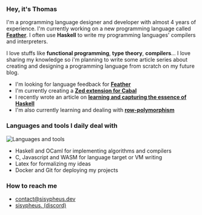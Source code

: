 ### Hey, it's Thomas

I'm a programming language designer and developer with almost 4 years of experience. I'm currently working on a new programming language called [**Feather**](https://github.com/sisypheus-dev/feather-language). I often use **Haskell** to write my programming languages' compilers and interpreters.

I love stuffs like **functional programming**, **type theory**, **compilers**... I love sharing my knowledge so i'm planning to write some article series about creating and designing a programming language from scratch on my future blog.

- I'm looking for language feedback for [**Feather**](https://github.com/sisypheus-dev/feather-language)
- I'm currently creating a [**Zed extension for Cabal**](https://github.com/sisypheus-dev/zed-cabal-extension)
- I recently wrote an article on [**learning and capturing the essence of Haskell**](https://dev.to/sisypheus/learning-haskell-5g3m)
- I'm also currently learning and dealing with [**row-polymorphism**](https://en.wikipedia.org/wiki/Row_polymorphism)

### Languages and tools I daily deal with

![Languages and tools](https://skillicons.dev/icons?i=haskell,ocaml,c,js,wasm,latex,git,docker&theme=light)

- Haskell and OCaml for implementing algorithms and compilers
- C, Javascript and WASM for language target or VM writing
- Latex for formalizing my ideas
- Docker and Git for deploying my projects

### How to reach me

- [contact@sisypheus.dev](mailto:contact@sisypheus.dev)
- [sisypheus. (discord)](https://discordapp.com/users/995010152535179314)
